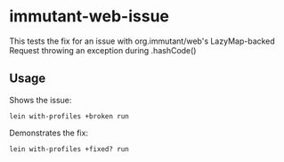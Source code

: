 # immutant-web-issue

This tests the fix for an issue with org.immutant/web's LazyMap-backed Request throwing an exception during .hashCode()

## Usage

Shows the issue:

`lein with-profiles +broken run`

Demonstrates the fix:

`lein with-profiles +fixed? run`
